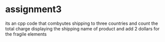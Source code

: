 # assignment3
its an cpp code that combyutes shipping to three countries and count the total charge displaying the shipping name of product and add 2 dollars for the fragile elements
